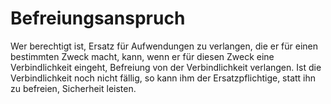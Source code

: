 # Befreiungsanspruch

Wer berechtigt ist, Ersatz für Aufwendungen zu verlangen, die er für einen bestimmten Zweck macht, kann, wenn er für diesen Zweck eine Verbindlichkeit eingeht, Befreiung von der Verbindlichkeit verlangen. Ist die Verbindlichkeit noch nicht fällig, so kann ihm der Ersatzpflichtige, statt ihn zu befreien, Sicherheit leisten. 

